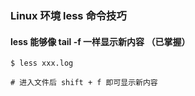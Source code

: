 ### Linux 环境 less 命令技巧

#### less 能够像 tail -f 一样显示新内容 （已掌握）
```shell
$ less xxx.log

# 进入文件后 shift + f 即可显示新内容
```